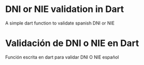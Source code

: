 # DNI or NIE validation in Dart
A simple dart function to validate spanish DNI or NIE


# Validación de DNI o NIE en Dart

Función escrita en dart para validar DNI O NIE español
